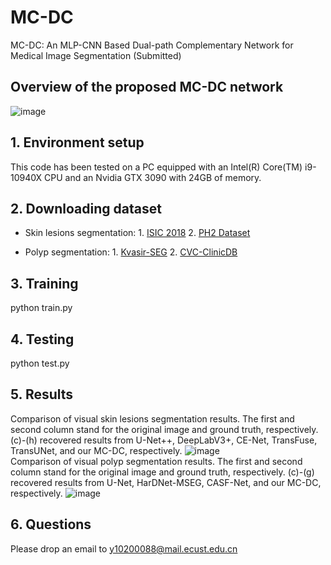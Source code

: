 # MC-DC
MC-DC: An MLP-CNN Based Dual-path Complementary Network for Medical Image Segmentation (Submitted)
## Overview of the proposed MC-DC network
![image](https://github.com/xiaobaimo/MC-DC/assets/37462722/52f0643a-5c41-498b-b1ae-465d96db780f)
## 1. Environment setup
This code has been tested on a PC equipped with an Intel(R) Core(TM) i9-10940X CPU and an Nvidia GTX 3090 with 24GB of memory.
## 2. Downloading dataset
* Skin lesions segmentation: 1. [ISIC 2018](https://challenge.isic-archive.com/landing/2018/)  2. [PH2 Dataset](https://www.kaggle.com/datasets/synked/ph2-modified/data)
  
* Polyp segmentation: 1. [ Kvasir-SEG](https://datasets.simula.no/kvasir-seg/)  2. [CVC-ClinicDB](https://www.kaggle.com/datasets/balraj98/cvcclinicdb)
## 3. Training
  python  train.py  
## 4. Testing
  python  test.py  
## 5. Results
Comparison of visual skin lesions segmentation results. The first and second column stand for the original image and ground truth, respectively. (c)-(h) recovered results from U-Net++, DeepLabV3+, CE-Net, TransFuse, TransUNet, and our MC-DC, respectively. 
![image](https://github.com/xiaobaimo/MC-DC/assets/37462722/ced62c4d-14f7-45dc-a66d-a859b85e5500)  
Comparison of visual polyp segmentation results. The first and second column stand for the original image and ground truth, respectively. (c)-(g) recovered results from U-Net, HarDNet-MSEG, CASF-Net, and our MC-DC, respectively.
![image](https://github.com/xiaobaimo/MC-DC/assets/37462722/badc48bd-56ce-4f8f-9221-ff4638c20248)
## 6. Questions
Please drop an email to [y10200088@mail.ecust.edu.cn](y10200088@mail.ecust.edu.cn)
